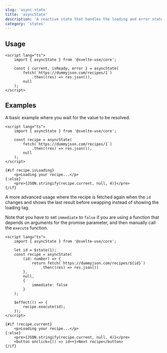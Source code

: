 ```yaml
---
slug: 'async-state'
title: 'asyncState'
description: 'A reactive state that handles the loading and error states of a promise.'
category: 'states'
---
```


## Usage

```svelte
<script lang="ts">
	import { asyncState } from '@svelte-use/core';

	const { current, isReady, error } = asyncState(
		fetch(`https://dummyjson.com/recipes/1`)
            .then((res) => res.json()),
		null
	);
</script>
```

## Examples

A basic example where you wait for the value to be resolved.

```svelte
<script lang="ts">
	import { asyncState } from '@svelte-use/core';

	const recipe = asyncState(
		fetch(`https://dummyjson.com/recipes/1`)
            .then((res) => res.json()),
		null
	);
</script>

{#if recipe.isLoading}
	<p>Loading your recipe...</p>
{:else}
	<pre>{JSON.stringify(recipe.current, null, 4)}</pre>
{/if}
```

A more advanced usage where the recipe is fetched again when the `id` changes and shows the last result before swapping instead of showing the loading tag.

Note that you have to set `immediate` to `false` if you are using a function that depends on arguments for the promise parameter, and then manually call the `execute` function.

```svelte
<script lang="ts">
	import { asyncState } from '@svelte-use/core';

	let id = $state(1);
	const recipe = asyncState(
		(id: number) => {
            return fetch(`https://dummyjson.com/recipes/${id}`)
                .then((res) => res.json())
        },
		null,
		{
			immediate: false
		}
	);

	$effect(() => {
		recipe.execute(id);
	});
</script>

{#if !recipe.current}
	<p>Loading your recipe...</p>
{:else}
	<pre>{JSON.stringify(recipe.current, null, 4)}</pre>
	<button onclick={() => id++}>Next recipe</button>
{/if}
```
